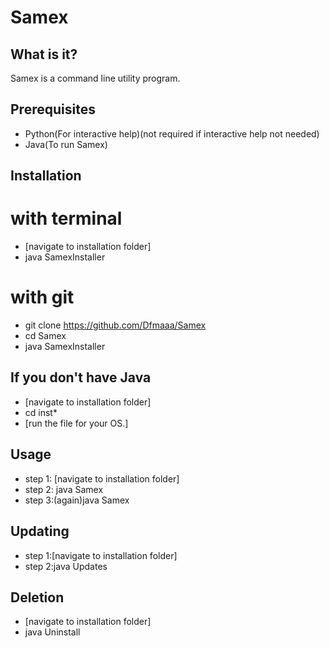 # Samex
## What is it?
Samex is a command line utility program.
## Prerequisites
* Python(For interactive help)(not required if interactive help not needed)
* Java(To run Samex)
## Installation
 # with terminal
 * [navigate to installation folder]
 * java SamexInstaller
 # with git
 * git clone https://github.com/Dfmaaa/Samex
 * cd Samex
 * java SamexInstaller
 ## If you don't have Java
 * [navigate to installation folder]
 * cd inst*
 * [run the file for your OS.]
## Usage
 * step 1: [navigate to installation folder]
 * step 2: java Samex
 * step 3:(again)java Samex
## Updating
 * step 1:[navigate to installation folder]
 * step 2:java Updates
## Deletion
* [navigate to installation folder]
* java Uninstall 

